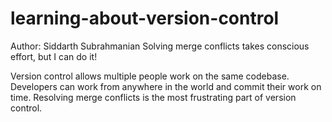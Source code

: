 # learning-about-version-control

Author: Siddarth Subrahmanian
Solving merge conflicts takes conscious effort, but I can do it!

Version control allows multiple people work on the same codebase.
Developers can work from anywhere in the world and commit their work on time.
Resolving merge conflicts is the most frustrating part of version control. 
